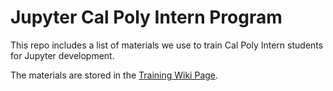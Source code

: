 # Jupyter Cal Poly Intern Program

This repo includes a list of materials we use to train Cal Poly Intern students for Jupyter development.

The materials are stored in the [Training Wiki Page](https://github.com/jupytercalpoly/training/wiki).
